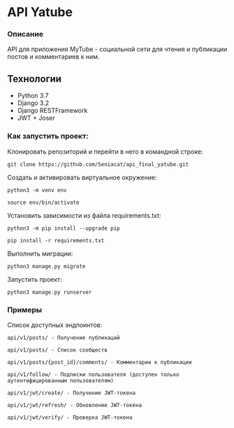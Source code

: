 # API Yatube

### Описание
API для приложения MyTube - социальной сети для чтения и публикации постов и комментариев к ним.

## Технологии
- Python 3.7
- Django 3.2
- Django RESTFramework
- JWT + Joser

### Как запустить проект:

Клонировать репозиторий и перейти в него в командной строке:

```
git clone https://github.com/Seniacat/api_final_yatube.git
```

Cоздать и активировать виртуальное окружение:

```
python3 -m venv env
```

```
source env/bin/activate
```

Установить зависимости из файла requirements.txt:

```
python3 -m pip install --upgrade pip
```

```
pip install -r requirements.txt
```

Выполнить миграции:

```
python3 manage.py migrate
```

Запустить проект:

```
python3 manage.py runserver
```

### Примеры

Список доступных эндпоинтов:

```
api/v1/posts/ - Получение публикаций
```
```
api/v1/posts/ - Список сообществ
```
```
api/v1/posts/{post_id}/comments/ - Комментарии к публикации
```
```
api/v1/follow/ - Подписки пользователя (доступен только аутентифицированным пользователям)
```
```
api/v1/jwt/create/ - Получение JWT-токена
```
```
api/v1/jwt/refresh/ - Обновление JWT-токена
```
```
api/v1/jwt/verify/ - Проверка JWT-токена
```
